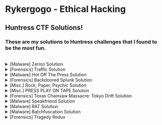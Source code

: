 # Rykergogo - Ethical Hacking
## Huntress CTF Solutions!
### These are my solutions to Huntress challenges that I found to be the most fun.
<br>
<details markdown>
  <br>
  <summary>[Malware] Zerion Solution</summary>
  For this challenge, participants are provided with a file named <code>zerion</code>.<br><br>
  At first glance, the contents of this file reveals some PHP code.<br><br>
  <img src="https://i.imgur.com/vAJmHp2.png"><br><br>
  Digging in a little farther, there seems to be some encoded text at the end of the file.<br><br>
  <img src="https://i.imgur.com/pnB0T5D.png"><br><br>
  In the first screenshot, the variable <code>$L66Rgr</code> is being assigned to an array containing the php code and the base64 string at the end of the file.<br><br>
  Specifically, the explode function is splitting the current file by the string <code>?></code> which would isolate the base64 string into the second element of the array.
  The array should look similar to this:<br><br>
  
  `[php_code, base64_text]`<br><br>
  
  <img src="https://i.imgur.com/u0WLJKE.png"><br><br>
  A little further along the code is this variable `$L6CRgr`. Here, an array is created as so:<br><br>
  
  `[/x/i, x, base64_text]`<br><br>
  
  The first two arguments are just decoded base64 text. The third element is what we want to pay more attention to. It's doing some stuff to the second element of the array created before.<br><br>
  Following the function call, first run the third element of the array (base64 text at end of file) through a rot13 decoder.<br><br>
  <img src="https://i.imgur.com/MYvLDUF.png"><br><br>
  Then take the output and reverse the string.<br><br>
  <img src="https://i.imgur.com/tJnesuQ.png"><br><br>
  Then we get, surprise surprise, base64 text. Run that through a base64 decoder.<br><br>
  <img src="https://i.imgur.com/YxBvzRf.png"><br><br>
  Now we're getting somewhere...<br><br>
  <img src="https://i.imgur.com/UFND3UT.png"><br><br>
  After searching through more php code, the flag is captured!
</details>
<details>
  <br>
  <summary>[Forensics] Traffic Solution</summary>
  <b>~~ NOTE: It's easier to complete this challenge within a Linux environment. ~~<br><br></b>
  For this challenge, participants are provided with a file called <code>traffic.7z</code>.<br><br>
  After extracting the file, reveals a bunch of gzip files<br><br>
  <img src="https://i.imgur.com/0N4uQeJ.png"><br><br>
  The naming convention of the files suggests these are zeek logs. <a href="https://docs.zeek.org/en/master/script-reference/log-files.html" target="_blank">More Info</a><br><br>
  After extracting the gzip files, we can now spin up a database using <a href="https://github.com/activecm/rita" target="_blank">Rita</a><br><br>
  <img src="https://i.imgur.com/oxjtWe1.png"><br><br>
  <code>rita import . logs</code> will create a database including all the files in the present working directory and name it logs.<br><br>
  <img src="https://i.imgur.com/jfZONRr.png"><br><br>
  <code>rita show-beacons logs -H</code> will spit out some data to look at. We can already see some suspicious looking connections based on how many were made. However, this format is hard to read and doesn't really show much.<br><br>
  <img src="https://i.imgur.com/PPQ9RPI.png"><br><br>
  Running the command <code>rita html-report logs</code> will create an organized html report for us.<br><br>
  <img src="https://i.imgur.com/x07K0Gt.png"><br><br>
  Looking at the Beacons, there are several outgoing connections that seem to be repeated more than usual. Along with a score that is VERY close to 1, this raises some red flags. Even more so with the highlighted IP.<br><br>
  <img src="https://i.imgur.com/8xqe2rV.png"><br><br>
  Trying to access the IP directly reveals this is pointing to some github url. 104 connections being made to one github link? Something isn't right.<br><br>
  <img src="https://i.imgur.com/hFkSOxm.png"><br><br>
  Switching to the Beacons SNI page, and searching for any github urls we find a github pages link.<br><br>
  <img src="https://i.imgur.com/Pq72u3J.png"><br><br>
  Voilà! Flag is captured :-)
</details>
<details>
  <br>
  <summary>[Malware] Hot Off The Press Solution</summary>
  Participants are provided with a file <code>hot_off_the_press</code>. In the metadata of the file we see it's UHA compressed file.<br><br>
  <img src="https://i.imgur.com/Qyw8oZD.png"><br><br>
  <img src="https://i.imgur.com/KfrOOka.png"><br><br>
  Using <a href="https://sam.gleske.net/uharc/" target="_blank">UHARC Cmd</a> we can extract the files provided we give the supplied password <code>infected</code> found on the challenge site.<br><br>
  <img src="https://i.imgur.com/YQ5XU4B.png"><br><br>
  The extracted file seems to be a <code>.ps1</code> Powershell file.<br><br>
  Going inside the file, we see some gzip and base64 happening to a provided string that is being concatenated.<br><br>
  <img src="https://i.imgur.com/2gdDxKb.png"><br><br>
  Going to the end of the string, we see that the string is first being decompressed using <a href="https://www.gzip.org/" target="_blank">gzip</a>, then decoded using Base64.<br><br>
  Looking closer, there is the <code>-f</code> Powershell string format specifier with replacement happening with 'L' and 'E'. This will be important further along...<br><br>
  <img src="https://i.imgur.com/fpOB1F7.png"><br><br>
  Copying the string into a new file, we can start to clean it up and make sense of it. First, by removing all instances of <code>'+'</code> since it's purely Powershell code and has nothing to do with the actual string.<br><br>
  <img src="https://i.imgur.com/IlhFid0.png"><br><br>
  Next we can remove <code>'</code>. It's safe to assume it doesn't have anything to do with the string.<br><br>
  <img src="https://i.imgur.com/mreTC4e.png"><br><br>
  Remember the replacement with 'L' and 'E' mentioned before? Here it comes into play. There are several <code>{0}</code> and <code>{1}</code> placements throughout the string. Now, we can replace every <code>{0}</code> with L and every <code>{1}</code> with E.<br><br>
  <img src="https://i.imgur.com/z3QjLNX.png"><br><br>
  <img src="https://i.imgur.com/STlzFpx.png"><br><br>
  Following the function call of the original Powershell code, put the cleaned up string into a gzip decompressor.<br><br>
  <img src="https://i.imgur.com/aPfObPj.png"><br><br>
  We have some more powershell code, and from first glance there doesn't seem to be anything interesting.<br><br>
  <img src="https://i.imgur.com/0S71jd9.png"><br><br>
  Until we notice a very long Base64 string.<br><br>
  <img src="https://i.imgur.com/ZA6PQJf.png"><br><br>
  Just copy and paste the string into a Base64 decoder and the flag is captured!
</details>
<details>
  <summary>[Forensics] Backdoored Splunk Solution</summary>
  For this challenge, participants are provided with a zip file containing some files used for Splunk Add-on for Windows.<br><br>
  <img src="https://i.imgur.com/lNbC6oe.png"><br><br>
  We want to direct our attention to the bin folder since these files were deemed suspicious. By viewing a certain powershell file within <code>bin/powershell/nt6-health.ps1</code> we can see a web request being made to the provided container on the challenge site.<br><br>
  <img src="https://i.imgur.com/t9eG782.png"><br><br>
  This web request includes an authorization header which is important to note... If we go to the challenge site we are met with this json message.<br><br>
  <img src="https://i.imgur.com/oHyw4Z2.png"><br><br>
  Now we can craft a HTTP GET request to the site adding in the authorization header with the value we found from the powershell file.<br><br>
  <img src="https://i.imgur.com/NG6ypYq.png"><br><br>
  You can use any tool you want to do this. Personally, I'm using <a href="https://www.postman.com/" target="_blank">Postman</a> because it's simple and gets the job done, but other tools like <a href="https://portswigger.net/burp/communitydownload" target="_blank">Burp Suite</a> should work fine.<br><br>
  <img src="https://i.imgur.com/ugyyO3i.png"><br><br>
  Once the request is sent, the server responds back with some Base64 encoded text inside a HTML comment.<br><br>
  <img src="https://i.imgur.com/kOpgJf7.png"><br><br>
  Decode the text using your favorite tool, and flag captured!
</details>
<details>
  <summary>[Misc.] Rock, Paper, Psychic Solution</summary>
  <br>
  Participants are provided with a 7zip archive which contains an exe file. Using DIE we can see it's a 64-bit exe file.<br><br>
  <img src="https://i.imgur.com/DHQGhPs.png"><br><br>
  <img src="https://i.imgur.com/n2EN0IO.png"><br><br>
  From the entropy analysis page, the binary seems to not be packed, which makes our job a lot easier.<br><br>
  <img src="https://i.imgur.com/VLP83uF.png"><br><br>
  Next open the binary in a dissassembler and begin to look for any interesting strings. I'm using <a href="https://hex-rays.com/ida-free/" target="_blank">IDA Freeware</a><br><br>
  <img src="https://i.imgur.com/QWPfcF3.png"><br><br>
  Here we can see several interesting strings that have to do with the gameplay along with some interesting Hex and seemingly random string of characters.<br><br>
  <img src="https://i.imgur.com/NPZOsXu.png"><br><br>
  Clicking into the Hex string, we see it's referenced in a function called <code>printFlag</code>.<br><br>
  <img src="https://i.imgur.com/TbAd2VE.png"><br><br>
  Searching through the function, it will lead you to a <code>fromRC4</code> function and then to a <code>genKeystream</code> function. Now we have an understanding that the flag is not hardcoded in the binary, rather it's generated at run time. To investigate further, we need a debugger.<br><br>
  <img src="https://i.imgur.com/wtbUMcI.png"><br><br>
  Before going further, take note of the address where <code>printFlag</code> is since we can try to trigger it during run time.<br><br>
  <img src="https://i.imgur.com/fLXDO0W.png"><br><br>
  Open the binary in a debugger of your choice, I'm using <a href="https://x64dbg.com/" target="_blank">x64dbg</a><br><br>
  <img src="https://i.imgur.com/s3J7v5k.png"><br><br>
  Run through the game, and the instruction will go to a different location in memory. We can exploit this by changing the next instruction to jump to the location of <code>printFlag</code> we saved earlier. Instruction should look similar to <code>jmp 0x4168F0</code>. Your address might be different.<br><br>
  <img src="https://i.imgur.com/gyxkfoj.png"><br><br>
  Continue with execution, and if done properly, flag should appear. Well done!
</details>
<details>
  <summary>[Misc.] PRESS PLAY ON TAPE Solution</summary>
  <br>
  This challenge is one of my personal favorites simply because of how unique it is.<br><br>
  Participants are provided with a wav file named <code>pressplayontape.wav</code>. Playing the audio file reveals an ear piercing sound, and a spectrogram reveals nothing.<br><br>
  <img src="https://i.imgur.com/P1HRlrN.png"><br><br>
  This requires us to think a little outside the box... Do a quick search on the filename and this will pop up.<br><br>
  <img src="https://i.imgur.com/m02sH4N.png"><br><br>
  Hmm.... Commodore 64. That's computer related, right? Turns out, Commodore 64 had it's own special audio file format with the extension <code>.tap</code> that could be used to hide messages and data when recorded from VHS tapes. So, now it's time to try to convert this <code>.wav</code> into <code>.tap</code>.<br><br>
  <img src="https://i.imgur.com/Fge62hj.png"><br><br>
  To accomplish this, I'm using <a href="https://commodore.software/downloads/download/160-tape-related-utilities/974-c64-tape-decode-v0-1" target="_blank">C64 Tape Decode</a>. Specifically, <code>wav2tap.exe</code>. Now we have the raw Tape data.<br><br>
  <img src="https://i.imgur.com/TybDqAq.png"><br><br>
  We can now take this data and save it into a tap file. I've named it <code>output.tap</code>.<br><br>
  <img src="https://i.imgur.com/oo0yaRd.png"><br><br>
  Here, I'm using a tap analysis tool <a href="https://commodore.software/downloads/download/160-tape-related-utilities/14125-tapex-v1-6" target="_blank">TapEx</a> to analyze <code>output.tap</code>. Another tool from commodore.software. Going to the View tab we see several sections. The section that looks the most interesting seems to be the <code>CBM DATA FIRST</code>. It contains some hex.<br><br>
  <img src="https://i.imgur.com/5H4pGMK.png"><br><br>
  Pop this hex into an online tool and convert to ascii, and there's the flag!
</details>
<details>
  <summary>[Forensics] Texas Chainsaw Massacre: Tokyo Drift Solution</summary>
  <br>
  This challenge is difficult and therefore one of my favorites.<br><br>
  Participants are provided with a Windows Event Log named <code>Application Logs.evtx</code>.<br><br>
  <img src="https://i.imgur.com/R7AuC4a.png"><br><br>
  Viewing this file with the built in Windows Event Viewer, not much can be found from the log alone.<br><br>
  <img src="https://i.imgur.com/YoCUk0m.png"><br><br>
  If we take a look at the event log, there is some interesting obfuscated text planted in the file here.<br><br>
  <img src="https://i.imgur.com/d1JKe0n.png"><br><br>
  This text is obfuscated powershell code, so we can edit it. Remove the last statement to print it separately and run the script. Now we have our first stage of deobfuscation.<br><br>
  <img src="https://i.imgur.com/ccoUGvt.png"><br><br>
  Copy the output and modify it so the first statement is on a separate line. Make additional edits as needed and run, and now we have something that is starting to look like recognizable code. This task is all about trial and error...<br><br>
  <img src="https://i.imgur.com/2XtazI6.png"><br><br>
  You know the drill, copy the output and make modifications as necessary to get it to run properly. However, this time, it's not spitting anything out. Hmm... We need to try something else.<br><br>
  <img src="https://i.imgur.com/NCNwjZT.png"><br><br>
  Maybe it's nothing we're doing wrong, the code just isn't supposed to print anything at this stage. So we force it to print output with <code>Write-Output $output</code>. With <code>$output</code> assigned to the code.<br><br>
  <img src="https://i.imgur.com/P8ERqxQ.png"><br><br>
  Taking the output from the previous run, copy that output and format it so it spits out the result. Your code should look similar to mine, and now we run and get something that looks like pure Powershell code. Now we're close.<br><br>
  <img src="https://i.imgur.com/ggW3lIF.png"><br><br>
  Looking closer at the output from the previous run, the code seems to be trying to get some data from the Dns Name <code>eventlog.zip</code>.<br><br>
  <img src="https://i.imgur.com/GBeWKsk.png"><br><br>
  We also notice the data taken from the remote server is being decoded from base64 and converted into a readable string. We can force this to run by taking the code out of the try catch block and just running it independently on the next line.<br><br>
  <img src="https://i.imgur.com/Pz13vbd.png"><br><br>
  Run that code, and flag is down!<br><br>
  NOTE: This challenge is based off a fairly recent attack which involves hiding shellcode in Windows Event Logs. More info <a href="https://www.bleepingcomputer.com/news/security/hackers-are-now-hiding-malware-in-windows-event-logs/">here</a>.
</details>
<details>
  <summary>[Malware] Speakfriend Solution</summary>
  <br>
  Participants are provided with a 7zip archive named <code>main.7z</code>. Within this archive is a main file which seems to be an <code>ELF</code> file.<br><br>
  <img src="https://i.imgur.com/4TOPncn.png"><br><br>
  <img src="https://i.imgur.com/lSw4zsA.png"><br><br>
  We can use <a href="https://ghidra-sre.org/" target="_blank">Ghidra</a> to dissassemble the file and we can already see some weird Hex in the main function.<br><br>
  <img src="https://i.imgur.com/xy1O0s4.png"><br><br>
  Take the hex and convert to Ascii, and you get a string that's reversed. By reversing the string again, we get something that looks meaningful. Take note of this string it will be important later.<br><br>
  <img src="https://i.imgur.com/dtTmSse.png"><br><br>
  If we notice the response from a simple GET request to the container, there is a header <code>User-Agent</code> that looks very similar to the string we just extracted from the <code>main.elf</code>.<br><br>
  <img src="https://i.imgur.com/EY5SjCL.png"><br><br>
  Make a GET request to the container again, but this time replace the <code>User-Agent</code> header with the string we extracted from the main file. The response we get is a link to somewhere else on the server.<br><br>
  <img src="https://i.imgur.com/KUiZfRh.png"><br><br>
  Make a GET request to the provided url, and you win!
</details>
<details>
  <summary>[Malware] RAT Solution</summary>
  <br>
  Participants are provided with a 7zip archive named <code>rat.7z</code>. Extracting the archive reveals a file <code>rat</code>.<br><br>
  <img src="https://i.imgur.com/wCpYqjb.png"><br><br>
  This file has the "MZ" signature which indicates a PE (Portable Executable). Now it's time to analyze this further within a virtual environment.<br><br>
  <img src="https://i.imgur.com/K0flyqC.png"><br><br>
  <a href="https://github.com/horsicq/DIE-engine" target="_blank">Detect It Easy</a> indicates this is a .NET 64 Bit exe file.<br><br>
  <img src="https://i.imgur.com/FhLq2qD.png"><br><br>
  It's always good to check entropy to see if it needs unpacking. All indications point to not being packed which makes the job easier.<br><br>
  <img src="https://i.imgur.com/oBWrJ0X.png"><br><br>
  Here, we can use a .NET dissassembler and debugger <a href="https://github.com/dnSpy/dnSpy" target="_blank">dnSpy</a> to take a look inside the code. There's a decrypt function that's worth looking at.<br><br>
  <img src="https://i.imgur.com/m3K3T7X.png"><br><br>
  If we place a breakpoint on the return array after decrypting and run, we get an array with the magic bytes signature <code>4D 5A</code>. This indicates it's decrypting and probably going to try to execute the PE file contained within the array.<br><br>
  <img src="https://i.imgur.com/IqcxCW0.png"><br><br>
  We can view the array in a Memory Map and dump the selection to a file to analyze this file further.<br><br>
  <img src="https://i.imgur.com/4XkMvVL.png"><br><br>
  Using DIE, this file seems to be a .NET 32 Bit exe.<br><br>
  <img src="https://i.imgur.com/FGDLjc9.png"><br><br>
  This file seems to also not be packed.<br><br>
  <img src="https://i.imgur.com/S7DxlGQ.png"><br><br>
  Using dnSpy again, this file seems to be the actual RAT that will attempt to spin up a reverse shell (Client.Helper probably) along with applying some features in Settings.<br><br>
  <img src="https://i.imgur.com/Z2wy09T.png"><br><br>
  Going into Settings, there's more decryption going on that seems to be getting the settings for the stub. This will be important in a little bit...<br><br>
  <img src="https://i.imgur.com/DDlxNmM.png"><br><br>
  Scrolling down we notice a string <code>Flag</code> that isn't used by any code present in the file. Copy this string down as we'll use it.<br><br>
  <img src="https://i.imgur.com/eyIcjAz.png"><br><br>
  What we can do now is place a breakpoint on the return statement in <code>Decrypt</code> and replace the input with the string we just copied down.<br><br>
  <img src="https://i.imgur.com/bC47XN6.png"><br><br>
  Step over the return statement to view the return value, and nice job! We took down the RAT.
</details>
<details>
  <summary>[Malware] Batchfuscation Solution</summary>
  <br>
  Participants are provided with a file <code>batchfuscation</code> and upon inspection, it's a batch script.<br><br>
  <img src="https://i.imgur.com/XxfbwZa.png"><br><br>
  <img src="https://i.imgur.com/jbegCcX.png"><br><br>
  To print the output of the script into a text file, we can add this code to the top of the file and run it.<br><br>
  <img src="https://i.imgur.com/9wZi2YK.png"><br><br>
  The output prints something like this, and we can notice some replacement going on with the alphabet, numbers, and some special characters.<br><br>
  <img src="https://i.imgur.com/C4Ydxo2.png"><br><br>
  Using the replacement provided, we can craft the word <code>flag</code>. We need to include <code>%%</code> as we'll be searching for it in the script.<br><br>
  <img src="https://i.imgur.com/SrQxLCM.png"><br><br>
  Searching for this word, we find several instances. It looks like <code>flag</code> is apart of some sentences here, and looking closer each sentence <code>flag</code> is apart of, starts the same. Let's print this out during runtime and log it.<br><br>
  <img src="https://i.imgur.com/oyq0AP9.png"><br><br>
  Copy the entire sentence including <code>flag</code> and replace with <code>echo + (sentence + flag)</code> as shown.<br><br>
  <img src="https://i.imgur.com/vZ69kQC.png"><br><br>
  After running the script again, the log will now show the characters of the flag indexed from 1 to 37 (including <code>flag{}</code>). We basically have the flag, now it's just a matter of magic string formatting.<br><br>
  <img src="https://i.imgur.com/Ol9MMeA.png"><br><br>
  We can narrow the text down to just the flag characters by using a regex expression.<br><br>
  <img src="https://i.imgur.com/M3rdfJP.png"><br><br>
  At this point, use whatever methods and tools you want to format the string further to piece together the flag. For example, I just stripped the text down to the <code>(index)=(flag_character)</code> and semi-ordered by the index to make it easier to piece together.<br><br>
</details>
<details>
  <summary>[Forensics] Tragedy Redux</summary>
  <br>
  <img src="https://i.imgur.com/6T1egNK.png"><br><br>
  Participants are provided with a 7zip file containing a file <code>tragedy_redux</code>. Upon inspection it has a magic bytes signature that doesn't signify any known file type.<br><br>
  <img src="https://i.imgur.com/wRYTAIo.png"><br><br>
  Looking through the contents of the file for clues to it's type, it has a <code>word/vbaProject.bin</code> which means it's likely a word document with macro(s).<br><br>
  <img src="https://i.imgur.com/ya388zG.png"><br><br>
  The magic bytes signature for word documents is <code>50 4B 03 04</code>, so we can overwrite the previous incorrect signature. <a href="https://en.wikipedia.org/wiki/List_of_file_signatures">List of file signatures</a>.<br><br>
  <img src="https://i.imgur.com/LdzBREr.png"><br><br>
  Opening the file in Microsoft Word or any softeare that can handle word documents, reveals a page with the dictionary definition of tragedy.<br><br>
  <img src="https://i.imgur.com/tFXfhDo.png"><br><br>
  Checking the macros in the document we see some interesting VB code that's jumping through hoops to decode a string. You can sit and manually step through the code yourself, but I think it's best to run this and see what the output string is.<br><br>
  <img src="https://i.imgur.com/nrJgGxX.png"><br><br>
  Now, we can take this code and modify as needed to fit the VB program we're going to run. We can also remove the <code>If ActiveDocument.Name</code> snippet as this isn't going to be triggered in a word document.<br><br>
  <img src="https://i.imgur.com/PWoPAFB.png"><br><br>
  Running the code reveals a Base64 encoded string.<br><br>
  <img src="https://i.imgur.com/yL47CLI.png"><br><br>
  Decode the message using a Base64 decoder. Nice work!<br><br>
</details>
